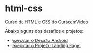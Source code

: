 # html-css
 Curso de HTML e CSS do CursoemVideo

 Abaixo alguns dos desafios e projetos:
 <ul>
    <li><a href="https://castrolucas05.github.io/html-css/desafios/d010/d010.html">executar o Desafio Android<a>
    <li><a href="https://castrolucas05.github.io/html-css/projetos/landing-page/index.html">executar o Projeto 'Landing Page'<a>
    

 
 
